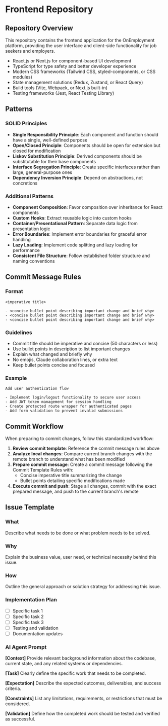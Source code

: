 # Frontend Repository

## Repository Overview

This repository contains the frontend application for the OnEmployment platform, providing the user interface and client-side functionality for job seekers and employers.

- React.js or Next.js for component-based UI development
- TypeScript for type safety and better developer experience
- Modern CSS frameworks (Tailwind CSS, styled-components, or CSS modules)
- State management solutions (Redux, Zustand, or React Query)
- Build tools (Vite, Webpack, or Next.js built-in)
- Testing frameworks (Jest, React Testing Library)

## Patterns

### SOLID Principles

- **Single Responsibility Principle**: Each component and function should have a single, well-defined purpose
- **Open/Closed Principle**: Components should be open for extension but closed for modification
- **Liskov Substitution Principle**: Derived components should be substitutable for their base components
- **Interface Segregation Principle**: Create specific interfaces rather than large, general-purpose ones
- **Dependency Inversion Principle**: Depend on abstractions, not concretions

### Additional Patterns

- **Component Composition**: Favor composition over inheritance for React components
- **Custom Hooks**: Extract reusable logic into custom hooks
- **Container/Presentational Pattern**: Separate data logic from presentation logic
- **Error Boundaries**: Implement error boundaries for graceful error handling
- **Lazy Loading**: Implement code splitting and lazy loading for performance
- **Consistent File Structure**: Follow established folder structure and naming conventions

## Commit Message Rules

### Format

```
<imperative title>

- <concise bullet point describing important change and brief why>
- <concise bullet point describing important change and brief why>
- <concise bullet point describing important change and brief why>
```

### Guidelines

- Commit title should be imperative and concise (50 characters or less)
- Use bullet points in description to list important changes
- Explain what changed and briefly why
- No emojis, Claude collaboration lines, or extra text
- Keep bullet points concise and focused

### Example

```
Add user authentication flow

- Implement login/logout functionality to secure user access
- Add JWT token management for session handling
- Create protected route wrapper for authenticated pages
- Add form validation to prevent invalid submissions
```

## Commit Workflow

When preparing to commit changes, follow this standardized workflow:

1. **Review commit template**: Reference the commit message rules above
2. **Analyze local changes**: Compare current branch changes with the remote branch to understand what has been modified
3. **Prepare commit message**: Create a commit message following the Commit Template Rules with:
   - Concise imperative title summarizing the change
   - Bullet points detailing specific modifications made
4. **Execute commit and push**: Stage all changes, commit with the exact prepared message, and push to the current branch's remote

## Issue Template

### What

Describe what needs to be done or what problem needs to be solved.

### Why

Explain the business value, user need, or technical necessity behind this issue.

### How

Outline the general approach or solution strategy for addressing this issue.

### Implementation Plan

- [ ] Specific task 1
- [ ] Specific task 2
- [ ] Specific task 3
- [ ] Testing and validation
- [ ] Documentation updates

### AI Agent Prompt

**[Context]**
Provide relevant background information about the codebase, current state, and any related systems or dependencies.

**[Task]**
Clearly define the specific work that needs to be completed.

**[Expectation]**
Describe the expected outcomes, deliverables, and success criteria.

**[Constraints]**
List any limitations, requirements, or restrictions that must be considered.

**[Validation]**
Define how the completed work should be tested and verified as successful.
